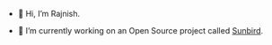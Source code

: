 - 👋 Hi, I’m Rajnish.

- 🌱 I’m currently working on an Open Source project called [Sunbird](https://github.com/Sunbird-Ed/).

<!---
rajnishdargan/rajnishdargan is a ✨ special ✨ repository because its `README.md` (this file) appears on your GitHub profile.
You can click the Preview link to take a look at your changes.
- 👋 Hi, I’m @rajnishdargan
- 👀 I’m interested in ...
- 🌱 I’m currently learning ...
- 💞️ I’m looking to collaborate on ...
- 📫 How to reach me ...
--->
